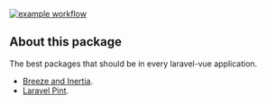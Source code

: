 [![example workflow](https://github.com/glisandro/laravel-vue-core/actions/workflows/tests.yml/badge.svg)](https://github.com/glisandro/laravel-vue-core/actions)

## About this package

The best packages that should be in every laravel-vue application.

- [Breeze and Inertia](https://laravel.com/docs/11.x/starter-kits#breeze-and-inertia).
- [Laravel Pint](https://laravel.com/docs/11.x/pint).
